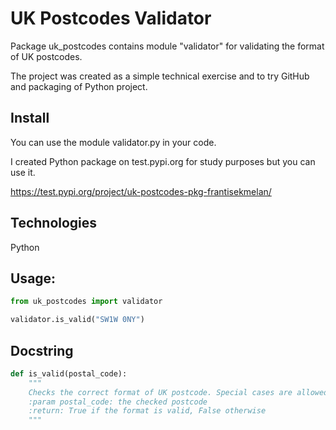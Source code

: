 # UK Postcodes Validator     

Package uk_postcodes contains module "validator" for validating the format
of UK postcodes.

The project was created as a simple technical exercise
and to try GitHub and packaging of Python project.

## Install

You can use the module validator.py in your code.

I created Python package on test.pypi.org for study purposes but you can use it.

https://test.pypi.org/project/uk-postcodes-pkg-frantisekmelan/


## Technologies

Python

## Usage:


```python
from uk_postcodes import validator

validator.is_valid("SW1W 0NY")
```

## Docstring

```python
def is_valid(postal_code):
    """
    Checks the correct format of UK postcode. Special cases are allowed.
    :param postal_code: the checked postcode
    :return: True if the format is valid, False otherwise
    """
```